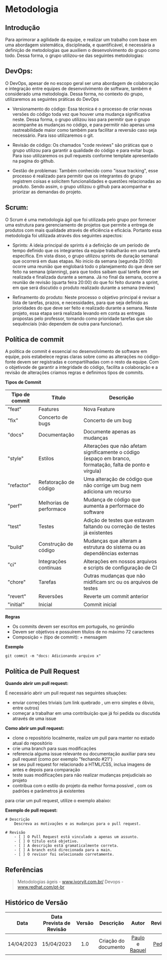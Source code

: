 

# Metodologia

## Introdução

Para aprimorar a agilidade da equipe, e realizar um trabalho com base em uma abordagem sistemática, disciplinada, e quantificável, é necessária a definição de metodologias que auxiliem o desenvolvimento do grupo como todo. Dessa forma, o grupo utilizou-se das seguintes metodologias:

## DevOps:

O DevOps, apesar de no escopo geral ser  uma abordagem de colaboração e integração entre equipes de desenvolvimento de software, também é considerado uma metodologia. Dessa forma, no contexto do grupo, utilizaremos  as seguintes práticas do DevOps

- Versionamento do código: Essa técnica é o processo de criar novas versões do código toda vez que houver uma mudança significativa neste. Dessa forma, o grupo utilizou isso para permitir que o grupo acompanhe as mudanças no código, e para permitir não apenas uma rastreabilidade maior como também para facilitar a reversão caso seja necessário. Para isso utilizaremos o git.

- Revisão de código: Os chamados "code reviews" são práticas que o grupo utilizou para garantir a qualidade do código e para evitar bugs. Para isso utilizaremos os pull requests conforme template apresentado na pagina do github.

- Gestão de problemas: Também conhecido como "issue tracking", esse processo é realizado para permitir que os integrantes do grupo registrem coisas e solicitem funcionalidades e questões relacionadas ao produto. Sendo assim, o grupo utilizou o github para acompanhar e priorizar as demandas do projeto.

## Scrum:

O Scrum é uma metodologia ágil que foi utilizada pelo grupo por fornecer uma estrutura para gerenciamento de projetos que permite a entrega de produtos com mais qualidade através de eficiência e eficácia. Portanto essa metodologia foi utilizada através dos seguintes aspectos:

- Sprints: A ideia principal de sprints é a definição de um período de tempo definido que os integrantes da equipe trabalharão em uma tarefa específica. Em vista disso, o grupo utilizou sprints de duração semanal que ocorrerá em duas etapas. No inicio da semana (segunda 20:00) ocorre uma reunião que englobará todo o planejamento do que deve ser feito na semana (planning), para que todos saibam qual tarefa deve ser realizada e finalizada durante a semana. Já no final da semana, ocorre a reunião de revisão (quarta feira 20:00) do que foi feito durante a sprint, em que será discutido o produto realizado durante a semana (review)

- Refinamento do produto: Neste processo o objetivo principal é revisar a lista de tarefas, prazos, e necessidades, para que seja definido as prioridades do que deve ser feito e realizado durante a semana. Neste projeto, essa etapa será realizada levando em conta as entregas propostas pelo professor, tomando como prioridade tarefas que são sequênciais (não dependem de outra para funcionar).

## Política de commit
A política de commit é essencial no desenvolvimento de software em equipe, pois estabelece regras claras sobre como as alterações no código-fonte devem ser registradas e compartilhadas com o resto da equipe. Com o objetivode de garantir a integridade do código, facilita a colaboração e a revisão de alterações criamos regras e definimos tipos de commits.

**Tipos de Commit**

|   Tipo de commit   |             Título             |       Descrição                                                                                            |
|--------------------|--------------------------------|------------------------------------------------------------------------------------------------------------|
|  "feat"            |  Features                      |  Nova Feature                                                                                              |
|  "fix"             |  Concerto de bugs              |  Concerto de um bug                                                                                        |
|  "docs"            |  Documentação                  |  Documente apenas as mudanças                                                                              |
|  "style"           |  Estilos                       |  Alterações que não afetam significamente o código (espaço em branco, formatação, falta de ponto e vírgula)|     
|  "refactor"        |  Refatoração de código         |  Uma alteração de código que não corrige um bug nem adiciona um recurso                                    |
|  "perf"            |  Melhorias de performace       |  Mudança de código que aumenta a performace do software                                                    |
|  "test"            |  Testes                        |  Adição de testes que estavam faltando ou correção de testes já existentes                                 |
|  "build"           |  Construção de código          |  Mudanças que alteram a estrutura do sistema ou as dependências externas                                   |
|  "ci"              |  Integrações contínuas         |  Alterações em nossos arquivos e scripts de configuração de CI                                             |
|  "chore"           |  Tarefas                       |  Outras mudanças que não midificam src ou os arquivos de testes                                            |
|  "revert"          |  Reversões                     |  Reverte um commit anterior                                                                                |
|  "initial"         |  Inicial                       |  Commit inicial                                                                                            |

**Regras**
* Os commits devem ser escritos em português, no gerúndio
* Devem ser objetivos e possuírem títulos de no máximo 72 caracteres
* Composição = (tipo de commit): + mensagem

**Exemplo**

```
git commit -m "docs: Adicionando arquivo x"
```


## Política de Pull Request
**Quando abrir um pull request:**

É necessário abrir um pull request nas seguintes situações:

* enviar correções triviais (um link quebrado , um erro simples e óbvio, entre outros)
* começar a trabalhar em uma contribuição que já foi pedida ou discutida através de uma issue

**Como abrir um pull request:**

* clone o repositório localmente, realize um pull para manter no estado atual do repositório
* crie uma branch para suas modificações
* referencia alguma issue relevante ou documentação auxiliar para seu pull request (como por exemplo "fechando #21")
* se seu pull request for relacionado a  HTML/CSS, inclua imagens de antes e depois para comparação 
* teste suas modificações para não realizar mudanças prejudiciais ao projeto
* contribua com o estilo do projeto da melhor forma possível , com os padrões e parâmetros já existentes

para criar um pull request, utilize o exemplo abaixo:

**Exemplo de pull request:**
```
# Descrição
    Descreva as motivações e as mudanças para o pull request.

# Revisão
    - [ ] O Pull Request está vinculado a apenas um assunto.
    - [ ] O título está objetivo.
    - [ ] A descrição está gramaticalmente correta.
    - [ ] A branch está direcionada para a main.
    - [ ] O revisor foi selecionado corretamente.
```

## Referências

> Metodologias ágeis - <a href="https://www.ivoryit.com.br/2022/05/06/metodologias-de-desenvolvimento-de-software-conheca-as-principais/">www.ivoryit.com.br/</a>
> Devops - <a href="https://www.redhat.com/pt-br/topics/devops">www.redhat.com/pt-br</a>

## Histórico de Versão
|    Data    | Data Prevista de Revisão | Versão |      Descrição       |                                                                Autor                                                                 |               Revisor               |
| :--------: | :----------------------: | :----: | :------------------: | :----------------------------------------------------------------------------------------------------------------------------------: | :---------------------------------: |
| 14/04/2023 |        15/04/2023        |  1.0   | Criação do documento | [Paulo](https://github.com/PauloVictorFS) e [Raquel](https://github.com/raqueleucaria) | [Pedro](https://github.com/pedrobarbosaocb) |